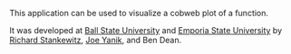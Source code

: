 This application can be used to visualize a cobweb plot of a function.

It was developed at [Ball State University](http://www.bsu.edu) and [Emporia State University](http://www.emporia.edu/) by [Richard Stankewitz](http://www.bsu.edu/web/rstankewitz/), [Joe Yanik](http://www.emporia.edu/math-cs/yanikjoe/),  and Ben Dean.